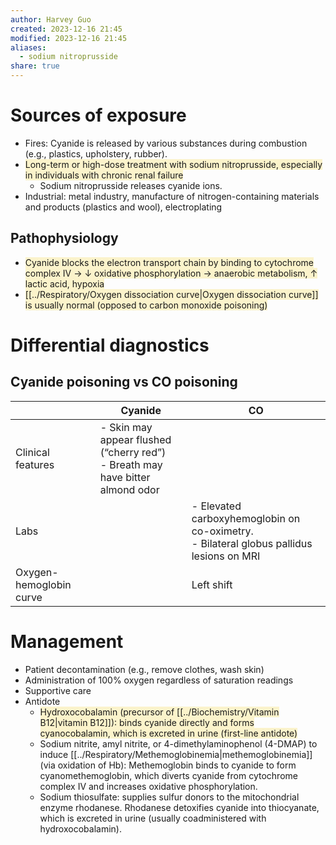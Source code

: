 ```yaml
---
author: Harvey Guo
created: 2023-12-16 21:45
modified: 2023-12-16 21:45
aliases:
  - sodium nitroprusside
share: true
---
```


# Sources of exposure
- Fires: Cyanide is released by various substances during combustion (e.g., plastics, upholstery, rubber).
- <span style="background:rgba(240, 200, 0, 0.2)">Long-term or high-dose treatment with sodium nitroprusside, especially in individuals with chronic renal failure</span>
	- Sodium nitroprusside releases cyanide ions.
- Industrial: metal industry, manufacture of nitrogen-containing materials and products (plastics and wool), electroplating
## Pathophysiology
- <span style="background:rgba(240, 200, 0, 0.2)">Cyanide blocks the electron transport chain by binding to cytochrome complex IV → ↓ oxidative phosphorylation → anaerobic metabolism, ↑ lactic acid, hypoxia</span>
- <span style="background:rgba(240, 200, 0, 0.2)">[[../Respiratory/Oxygen dissociation curve|Oxygen dissociation curve]] is usually normal (opposed to carbon monoxide poisoning)</span>
# Differential diagnostics
## Cyanide poisoning vs CO poisoning
|                         | Cyanide                                                                          | CO                                                                                         |
| ----------------------- | -------------------------------------------------------------------------------- | ------------------------------------------------------------------------------------------ |
| Clinical features       | - Skin may appear flushed (“cherry red”)<br>- Breath may have bitter almond odor |                                                                                            |
| Labs                    |                                                                                  | - Elevated carboxyhemoglobin on co-oximetry.<br>- Bilateral globus pallidus lesions on MRI |
| Oxygen-hemoglobin curve |                                                                                  | Left shift                                                                                 |
# Management 
- Patient decontamination (e.g., remove clothes, wash skin)
- Administration of 100% oxygen regardless of saturation readings
- Supportive care
- Antidote 
	- <span style="background:rgba(240, 200, 0, 0.2)">Hydroxocobalamin (precursor of [[../Biochemistry/Vitamin B12|vitamin B12]]): binds cyanide directly and forms cyanocobalamin, which is excreted in urine (first-line antidote)</span>
	- Sodium nitrite, amyl nitrite, or 4-dimethylaminophenol (4-DMAP) to induce [[../Respiratory/Methemoglobinemia|methemoglobinemia]] (via oxidation of Hb): Methemoglobin binds to cyanide to form cyanomethemoglobin, which diverts cyanide from cytochrome complex IV and increases oxidative phosphorylation.
	- Sodium thiosulfate: supplies sulfur donors to the mitochondrial enzyme rhodanese. Rhodanese detoxifies cyanide into thiocyanate, which is excreted in urine (usually coadministered with hydroxocobalamin).
